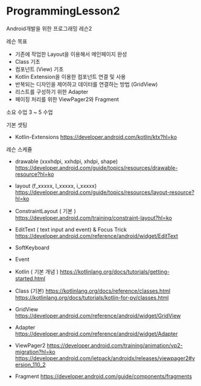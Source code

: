 # ProgrammingLesson2
Android개발을 위한 프로그래밍 레슨2

레슨 목표
- 기존에 작업한 Layout을 이용해서 메인페이지 완성
- Class 기초 
- 컴포넌트 (View) 기초
- Kotlin Extension을 이용한 컴포넌트 연결 및 사용
- 반복되는 디자인을 제어하고 데이터를 연결하는 방법 (GridView)
- 리스트를 구성하기 위한 Adapter
- 페이징 처리를 위한 ViewPager2와 Fragment

소요 수업
3 ~ 5 수업

기본 셋팅
- Kotlin-Extensions
  https://developer.android.com/kotlin/ktx?hl=ko

레슨 스케쥴
- drawable (xxxhdpi, xxhdpi, xhdpi, shape)
  https://developer.android.com/guide/topics/resources/drawable-resource?hl=ko
  
- layout (f_xxxxx, l_xxxxx, i_xxxxx)
  https://developer.android.com/guide/topics/resources/layout-resource?hl=ko

- ConstraintLayout ( 기본 )
  https://developer.android.com/training/constraint-layout?hl=ko

- EditText ( text input and event) & Focus Trick
  https://developer.android.com/reference/android/widget/EditText
  
- SoftKeyboard

- Event

- Kotlin ( 기본 개념 )
  https://kotlinlang.org/docs/tutorials/getting-started.html
  
- Class (기본)
  https://kotlinlang.org/docs/reference/classes.html
  https://kotlinlang.org/docs/tutorials/kotlin-for-py/classes.html
  
- GridView
  https://developer.android.com/reference/android/widget/GridView
  
- Adapter
  https://developer.android.com/reference/android/widget/Adapter
  
- ViewPager2
  https://developer.android.com/training/animation/vp2-migration?hl=ko
  https://developer.android.com/jetpack/androidx/releases/viewpager2#version_110_2

- Fragment
  https://developer.android.com/guide/components/fragments
